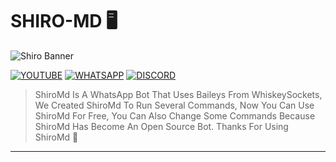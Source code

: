 # SHIRO-MD 🖥

![Shiro Banner](https://cdn.idntimes.com/content-images/duniaku/post/20220311/shiro-no-game-no-life-9695aed1e577440129040a83b76ab973.jpg)

[![YOUTUBE](https://img.shields.io/badge/YouTube-Page-red?style=flat&logo=YouTube&logoColor=red)](https://youtube.com/@IdlysGtps?si=7Fk0r4NUHwlZP-Rv)
[![WHATSAPP](https://img.shields.io/badge/WhatsApp-Group-green?style=flat&logo=WhatsApp&logoColor=green)](https://chat.whatsapp.com/HVEJWTnWaR825pK2GgSqux)
[![DISCORD](https://img.shields.io/badge/Discord-Page-darkblue)](https://discord.com/invite/XTQYDH9J)

> ShiroMd Is A WhatsApp Bot That Uses Baileys From WhiskeySockets, We Created ShiroMd To Run Several Commands, Now You Can Use ShiroMd For Free, You Can Also Change Some Commands Because ShiroMd Has Become An Open Source Bot. Thanks For Using ShiroMd 🥳

----
